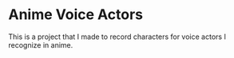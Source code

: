 # Anime Voice Actors

This is a project that I made to record characters for voice actors I recognize in anime.
